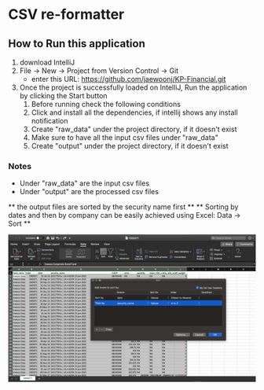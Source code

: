 # CSV re-formatter
## How to Run this application
1. download IntelliJ
2. File -> New -> Project from Version Control -> Git
    - enter this URL: https://github.com/jaewoonj/KP-Financial.git
3. Once the project is successfully loaded on IntelliJ, Run the application by clicking the Start button
    1. Before running check the following conditions
    2. Click and install all the dependencies, if intellij shows any install notification  
    3. Create "raw_data" under the project directory, if it doesn't exist
    4. Make sure to have all the input csv files under "raw_data"
    5. Create "output" under the project directory, if it doesn't exist

     
### Notes
* Under "raw_data" are the input csv files    
* Under "output" are the processed csv files

** the output files are sorted by the security name first **
** Sorting by dates and then by company can be easily achieved using Excel: Data -> Sort **  
  
![screenshot of excel](https://raw.githubusercontent.com/jaewoonj/KP-Financial/master/guide/img/excel-data-sort.png)
